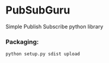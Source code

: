 # PubSubGuru

Simple Publish Subscribe python library


### Packaging:

```python setup.py sdist upload```
